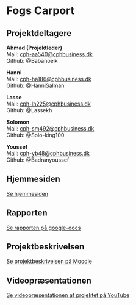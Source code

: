 # Fogs Carport

## Projektdeltagere

**Ahmad (Projektleder)**<br>
Mail: cph-aa540@cphbusiness.dk <br>
Github: @Babanoelk<br>

**Hanni**<br>
Mail: cph-ha186@cphbusiness.dk<br>
Github: @HanniSalman<br>

**Lasse**<br>
Mail: cph-lh225@cphbusiness.dk<br>
Github: @Lassekh<br>

**Solomon**<br>
Mail: cph-sm492@cphbusiness.dk<br>
Github: @Solo-king100<br>

**Youssef**<br>
Mail: cph-yb48@cphbusiness.dk<br>
Github: @Badranyoussef<br>

## Hjemmesiden

[Se hjemmesiden](http://159.223.19.33:7071/)

## Rapporten

[Se rapporten på google-docs](https://docs.google.com/document/d/1nJnWDTu2GeEfQiUzqrGFB_lpO_eYUiMABVNJ66xrqT8/edit?pli=1)

## Projektbeskrivelsen

[Se projektbeskrivelsen på Moodle](https://cphbusiness.mrooms.net/mod/book/view.php?id=639642)

## Videopræsentationen

[Se videopræsentationen af projektet på YouTube]()
